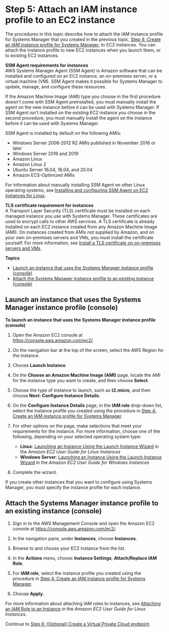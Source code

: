# Step 5: Attach an IAM instance profile to an EC2 instance<a name="setup-launch-managed-instance"></a>

The procedures in this topic describe how to attach the IAM instance profile for Systems Manager that you created in the previous topic, [Step 4: Create an IAM instance profile for Systems Manager](setup-instance-profile.md), to EC2 instances\. You can attach the instance profile to new EC2 instances when you launch them, or to existing EC2 instances\. 

**SSM Agent requirements for instances**  
AWS Systems Manager Agent \(SSM Agent\) is Amazon software that can be installed and configured on an EC2 instance, an on\-premises server, or a virtual machine \(VM\)\. SSM Agent makes it possible for Systems Manager to update, manage, and configure these resources\.

If the Amazon Machine Image \(AMI\) type you choose in the first procedure doesn't come with SSM Agent preinstalled, you must manually install the agent on the new instance before it can be used with Systems Manager\. If SSM Agent isn't installed on the existing EC2 instance you choose in the second procedure, you must manually install the agent on the instance before it can be used with Systems Manager\.

SSM Agent is installed by default on the following AMIs:
+ Windows Server 2008\-2012 R2 AMIs published in November 2016 or later
+ Windows Server 2016 and 2019
+ Amazon Linux
+ Amazon Linux 2
+ Ubuntu Server 16\.04, 18\.04, and 20\.04
+ Amazon ECS\-Optimized AMIs

For information about manually installing SSM Agent on other Linux operating systems, see [Installing and configuring SSM Agent on EC2 instances for Linux](sysman-install-ssm-agent.md)\.

**TLS certificate requirement for instances**  
A Transport Layer Security \(TLS\) certificate must be installed on each managed instance you use with Systems Manager\. These certificates are used to encrypt calls to other AWS services\. A TLS certificate is already installed on each EC2 instance created from any Amazon Machine Image \(AMI\)\. On instances created from AMIs not supplied by Amazon, and on your own on\-premises servers and VMs, you must install the certificate yourself\. For more information, see [Install a TLS certificate on on\-premises servers and VMs](hybrid-tls-certificate.md)\.

**Topics**
+ [Launch an instance that uses the Systems Manager instance profile \(console\)](#setup-launch-managed-instance-new)
+ [Attach the Systems Manager instance profile to an existing instance \(console\)](#setup-launch-managed-instance-existing)

## Launch an instance that uses the Systems Manager instance profile \(console\)<a name="setup-launch-managed-instance-new"></a>

**To launch an instance that uses the Systems Manager instance profile \(console\)**

1. Open the Amazon EC2 console at [https://console\.aws\.amazon\.com/ec2/](https://console.aws.amazon.com/ec2/)\.

1. On the navigation bar at the top of the screen, select the AWS Region for the instance\.

1. Choose **Launch Instance**\.

1. On the **Choose an Amazon Machine Image \(AMI\)** page, locate the AMI for the instance type you want to create, and then choose **Select**\.

1. Choose the type of instance to launch, such as **t2\.micro**, and then choose **Next: Configure Instance Details**\.

1. On the **Configure Instance Details** page, in the **IAM role** drop\-down list, select the instance profile you created using the procedure in [Step 4: Create an IAM instance profile for Systems Manager](setup-instance-profile.md)\.

1. For other options on the page, make selections that meet your requirements for the instance\. For more information, choose one of the following, depending on your selected operating system type:
   + **Linux**: [Launching an Instance Using the Launch Instance Wizard](https://docs.aws.amazon.com/AWSEC2/latest/UserGuide/launching-instance.html) in the *Amazon EC2 User Guide for Linux Instances*
   + **Windows Server**: [Launching an Instance Using the Launch Instance Wizard](https://docs.aws.amazon.com/AWSEC2/latest/WindowsGuide/launching-instance.html) in the *Amazon EC2 User Guide for Windows Instances*

1. Complete the wizard\.

If you create other instances that you want to configure using Systems Manager, you must specify the instance profile for each instance\.

## Attach the Systems Manager instance profile to an existing instance \(console\)<a name="setup-launch-managed-instance-existing"></a>

1. Sign in to the AWS Management Console and open the Amazon EC2 console at [https://console\.aws\.amazon\.com/ec2/](https://console.aws.amazon.com/ec2/)\.

1. In the navigation pane, under **Instances**, choose **Instances**\.

1. Browse to and choose your EC2 instance from the list\.

1. In the **Actions** menu, choose **Instance Settings**, **Attach/Replace IAM Role**\.

1. For **IAM role**, select the instance profile you created using the procedure in [Step 4: Create an IAM instance profile for Systems Manager](setup-instance-profile.md)\.

1. Choose **Apply**\.

For more information about attaching IAM roles to instances, see [Attaching an IAM Role to an Instance](https://docs.aws.amazon.com/AWSEC2/latest/UserGuide/iam-roles-for-amazon-ec2.html#attach-iam-role) in the *Amazon EC2 User Guide for Linux Instances*\.

Continue to [Step 6: \(Optional\) Create a Virtual Private Cloud endpoint](setup-create-vpc.md)\.